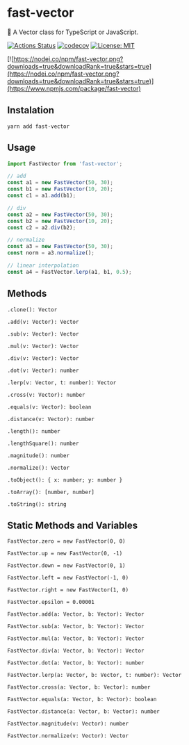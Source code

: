 # fast-vector
🤪 A Vector class for TypeScript or JavaScript.

[![Actions Status](https://github.com/PRNDcompany/fast-vector/workflows/build/badge.svg)](https://github.com/PRNDcompany/fast-vector/actions)
[![codecov](https://codecov.io/gh/PRNDcompany/fast-vector/branch/master/graph/badge.svg)](https://codecov.io/gh/PRNDcompany/fast-vector)
[![License: MIT](https://img.shields.io/badge/License-MIT-yellow.svg)](https://opensource.org/licenses/MIT)

[![https://nodei.co/npm/fast-vector.png?downloads=true&downloadRank=true&stars=true](https://nodei.co/npm/fast-vector.png?downloads=true&downloadRank=true&stars=true)](https://www.npmjs.com/package/fast-vector)

## Instalation
```shell script
yarn add fast-vector
```

## Usage
```typescript
import FastVector from 'fast-vector';

// add
const a1 = new FastVector(50, 30);
const b1 = new FastVector(10, 20);
const c1 = a1.add(b1);

// div
const a2 = new FastVector(50, 30);
const b2 = new FastVector(10, 20);
const c2 = a2.div(b2);

// normalize
const a3 = new FastVector(50, 30);
const norm = a3.normalize();

// linear interpolation
const a4 = FastVector.lerp(a1, b1, 0.5);
```

## Methods

`.clone(): Vector`

`.add(v: Vector): Vector`

`.sub(v: Vector): Vector`

`.mul(v: Vector): Vector`

`.div(v: Vector): Vector`

`.dot(v: Vector): number`

`.lerp(v: Vector, t: number): Vector`

`.cross(v: Vector): number`

`.equals(v: Vector): boolean`

`.distance(v: Vector): number`

`.length(): number`

`.lengthSquare(): number`

`.magnitude(): number`

`.normalize(): Vector`

`.toObject(): { x: number; y: number }`

`.toArray(): [number, number]`

`.toString(): string`

## Static Methods and Variables

`FastVector.zero = new FastVector(0, 0)`

`FastVector.up = new FastVector(0, -1)`

`FastVector.down = new FastVector(0, 1)`

`FastVector.left = new FastVector(-1, 0)`

`FastVector.right = new FastVector(1, 0)`

`FastVector.epsilon = 0.00001`

`FastVector.add(a: Vector, b: Vector): Vector`

`FastVector.sub(a: Vector, b: Vector): Vector`

`FastVector.mul(a: Vector, b: Vector): Vector`

`FastVector.div(a: Vector, b: Vector): Vector`

`FastVector.dot(a: Vector, b: Vector): number`

`FastVector.lerp(a: Vector, b: Vector, t: number): Vector`

`FastVector.cross(a: Vector, b: Vector): number`

`FastVector.equals(a: Vector, b: Vector): boolean`

`FastVector.distance(a: Vector, b: Vector): number`

`FastVector.magnitude(v: Vector): number`

`FastVector.normalize(v: Vector): Vector`
